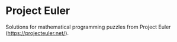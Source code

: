 # Project Euler

Solutions for mathematical programming puzzles from Project Euler (https://projecteuler.net/).
